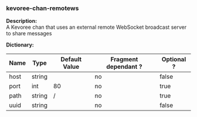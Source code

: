 ### kevoree-chan-remotews

**Description:**  
A Kevoree chan that uses an external remote WebSocket broadcast server to share messages

**Dictionary:**

| Name   | Type   | Default Value             | Fragment dependant ? | Optional ? |
|--------|--------|---------------------------|----------------------|------------|
| host   | string |                           | no                   | false      |
| port   | int    | 80                        | no                   | true       |
| path   | string | /                         | no                   | true       |
| uuid   | string |                           | no                   | false      |
